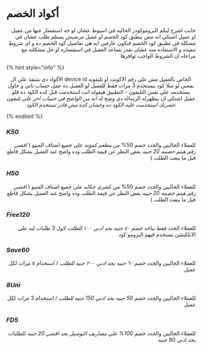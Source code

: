 # أكواد الخصم

<p align="right">حابب اشرح ليكم البروموكودز الحاليه في اسيوط عشان لو جه استفسار عنها من عميل او عميل اشتكي انه مش بيطبق كود الخصم او عميل مرضيش يستلم طلب عشان في مشكله في تطبيق كود الخصم فنكون عارفين ايه هي تفاصيل كود الخصم ده و اي شروط تنفيذه و الاستفاده منه عشان نقدر نساعد العميل في استفساره او حل مشكلته مع مراعاه ان الشروط الواجب توافرها</p>

{% hint style="info" %}
<p align="center"> الأكواد دي بتتنفذ علي ال device id الخاص بالعميل مش علي رقم الاكونت او تليفونه بمعني لو مثلا كود بيستخدم 3 مرات فقط للعميل لو العميل ده عمل حساب تاني و حاول يستخدمه علي نفس التليفون - التطبيق هيقوله انت استخدمت قبل كده الكود ده فلو عميل اشتكي ان بيظهرله الرساله دي وضح له <em>انه من الواضح في حساب اخر علي تليفون حضرتك استخدمت عليه الكود ده وعشان كده مش قادر تستخدم الكود</em></p>
{% endhint %}

### _K50_&#x20;

<p align="right">للعملاء الحاليين والجدد خصم 50% من <em>مطعم كمونه</em> علي جميع اصناف المنيو ( <em>اقصي رقم هيتم خصمه 20 جنيه</em> بغض النظر عن قيمة الطلب وده واضح عند العميل بشكل قاطع قبل ما يبعت الطلب ) </p>

### _H50_

<p align="right"> للعملاء الحاليين والجدد خصم 50% من كشري حكايه علي جميع اصناف المنيو ( <em>اقصي رقم هيتم خصمه 20 جنيه</em> بغض النظر عن قيمة الطلب وده واضح عند العميل بشكل قاطع قبل ما يبعت الطلب ) </p>

### _Free120_

<p align="right"> للعملاء الجدد فقط بياخد خصم <em>٤٠ جنيه بحد ادني ١٠٠ للطلب</em> لاول 3 طلبات ليه علي الابلكيشن يستخدم فيهم البرومو كود </p>

### _Save60_

<p align="right"> للعملاء الحاليين والجدد خصم <em>٦٠ جنيه بحد ادني ٢٠٠ جنيه للطلب</em> / استخدام ٥ مرات لكل عميل </p>

### _8Uni_

<p align="right"> للعملاء الحاليين والجدد خصم <em>50 جنيه بحد ادني 150 جنيه للطلب</em> / استخدام 3 مرات لكل عميل</p>

### &#x20;_FD5_

<p align="right"> للعملاء الحاليين والجدد خصم <em>100% علي مصاريف التوصيل بحد اقصي 20 جنيه</em> للطلبات بحد ادني 80 جنيه</p>
